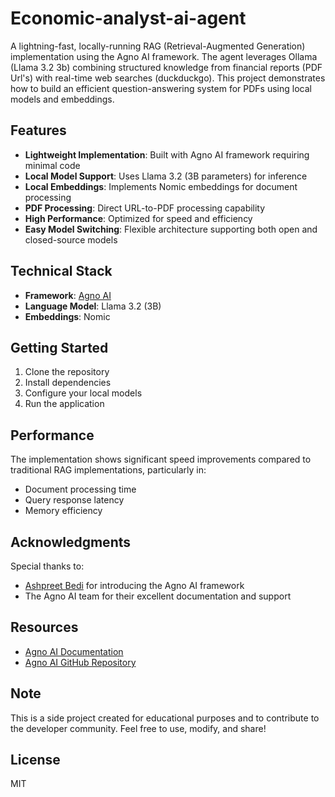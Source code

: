 # Economic-analyst-ai-agent
A lightning-fast, locally-running RAG (Retrieval-Augmented Generation) implementation using the Agno AI framework. The agent leverages Ollama (Llama 3.2 3b) combining structured knowledge from financial reports (PDF Url's) with real-time web searches (duckduckgo). This project demonstrates how to build an efficient question-answering system for PDFs using local models and embeddings.

## Features

- **Lightweight Implementation**: Built with Agno AI framework requiring minimal code
- **Local Model Support**: Uses Llama 3.2 (3B parameters) for inference
- **Local Embeddings**: Implements Nomic embeddings for document processing
- **PDF Processing**: Direct URL-to-PDF processing capability
- **High Performance**: Optimized for speed and efficiency
- **Easy Model Switching**: Flexible architecture supporting both open and closed-source models

## Technical Stack

- **Framework**: [Agno AI](https://github.com/agno-ai/agno)
- **Language Model**: Llama 3.2 (3B)
- **Embeddings**: Nomic

## Getting Started

1. Clone the repository
2. Install dependencies
3. Configure your local models
4. Run the application

## Performance

The implementation shows significant speed improvements compared to traditional RAG implementations, particularly in:
- Document processing time
- Query response latency
- Memory efficiency

## Acknowledgments

Special thanks to:
- [Ashpreet Bedi](https://linkedin.com) for introducing the Agno AI framework
- The Agno AI team for their excellent documentation and support

## Resources

- [Agno AI Documentation](https://docs.agno.com)
- [Agno AI GitHub Repository](https://github.com/agno-ai/agno)

## Note

This is a side project created for educational purposes and to contribute to the developer community. Feel free to use, modify, and share!

## License

MIT
